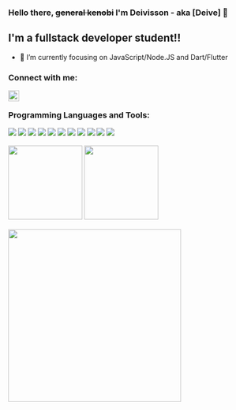 ### Hello there, <s>general kenobi</s> I'm Deivisson - aka [Deive] 👋

## I'm a fullstack developer student!!

- 🌱 I’m currently focusing on JavaScript/Node.JS and Dart/Flutter

### Connect with me:

[<img align="left" alt="Deive-Altoe | LinkedIn" width="22px" src="https://cdn-icons-png.flaticon.com/512/174/174857.png" />][linkedin]

<br />

### Programming Languages and Tools:

<div style="inline">
    <img src="https://img.shields.io/badge/JavaScript--yellow?logo=javascript&style=for-the-badge" />
    <img src="https://img.shields.io/badge/Node.JS--43853D?logo=nodedotjs&style=for-the-badge" />
    <img src="https://img.shields.io/badge/Dart--015496?logo=dart&style=for-the-badge" />
    <img src="https://img.shields.io/badge/Flutter--40A0EE?logo=flutter&style=for-the-badge" />
    <img src="https://img.shields.io/badge/AWS--FF9900?logo=amazonaws&style=for-the-badge" />
    <img src="https://img.shields.io/badge/Git--F54D27?logo=git&style=for-the-badge" />
    <img src="https://img.shields.io/badge/Docker--2496ED?logo=docker&style=for-the-badge" />
    <img src="https://img.shields.io/badge/Bash--272F35?logo=gnubash&style=for-the-badge" />
    <img src="https://img.shields.io/badge/MySQL--0A5E86?logo=mysql&style=for-the-badge" />
    <img src="https://img.shields.io/badge/MongoDB--023430?logo=mongodb&style=for-the-badge" />
    <img src="https://img.shields.io/badge/PostgreSQL--32668F?logo=postgresql&style=for-the-badge" />
</div>
<br />

<div align="left">
    <img height="150em" src="https://github-readme-stats.vercel.app/api?username=deivealtoe&show_icons=true&theme=radical&include_all_commits=true&count_private=false)"/>
    <img height="150em" src="https://github-readme-stats.vercel.app/api/top-langs/?username=deivealtoe&layout=compact&theme=radical"/>
</div>

<br />

<img width="350px" src="https://i.pinimg.com/originals/e4/26/70/e426702edf874b181aced1e2fa5c6cde.gif" />

<br />

[instagram]: https://instagram.com/deive_altoe
[linkedin]: https://linkedin.com/in/deive-altoe

